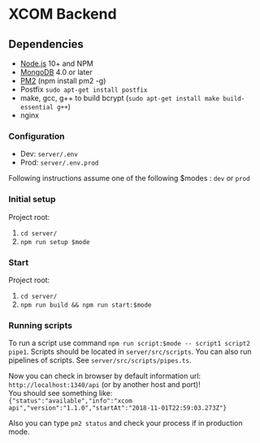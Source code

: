# XCOM Backend

## Dependencies
- [Node.js](https://nodejs.org/uk/) 10+ and NPM
- [MongoDB](https://docs.mongodb.com/manual/installation/) 4.0 or later
- [PM2](https://www.npmjs.com/package/pm2) (npm install pm2 -g)
- Postfix `sudo apt-get install postfix`
- make, gcc, g++ to build bcrypt (`sudo apt-get install make build-essential g++`)
- nginx

### Configuration
* Dev: `server/.env`
* Prod: `server/.env.prod`

Following instructions assume one of the following $modes : `dev` or `prod`

### Initial setup
Project root:
1) `cd server/`
1) `npm run setup $mode` 

### Start
Project root:
1) `cd server/`
1) `npm run build && npm run start:$mode`

### Running scripts
To run a script use command `npm run script:$mode -- script1 script2 pipe1`. Scripts should be located in `server/src/scripts`. You can also run pipelines of scripts. See `server/src/scripts/pipes.ts`.

Now you can check in browser by default information url: `http://localhost:1340/api` (or by another host and port)!  
You should see something like:  
```{"status":"available","info":"xcom api","version":"1.1.0","startAt":"2018-11-01T22:59:03.273Z"}```

Also you can type ```pm2 status``` and check your process if in production mode.
